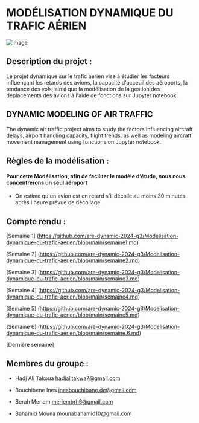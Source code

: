 # MODÉLISATION DYNAMIQUE DU TRAFIC AÉRIEN

![image](https://media.lesechos.com/api/v1/images/view/61df33113e45460b10254224/1280x720/070727865924-web-tete.jpg)

## Description du projet : ##

Le projet dynamique sur le trafic aérien vise à étudier les facteurs influençant les retards des avions, la capacité d'acceuil des aéroports, la tendance des vols, ainsi que la modélisation de la gestion des déplacements des avions à l'aide de fonctions
sur Jupyter notebook.

## DYNAMIC MODELING OF AIR TRAFFIC

The dynamic air traffic project aims to study the factors influencing aircraft delays, airport handling capacity, flight trends, as well as modeling aircraft movement management using functions on Jupyter notebook.

## Règles de la modélisation :
#### Pour cette Modélisation, afin de faciliter le modèle d’étude, nous nous concentrerons un seul aéroport 

+ On estime qu'un avion est en retard s'il décolle au moins 30 minutes après l'heure prévue de décollage.

## Compte rendu : ##

[Semaine 1] (https://github.com/are-dynamic-2024-g3/Modelisation-dynamique-du-trafic-aerien/blob/main/semaine1.md)

[Semaine 2] (https://github.com/are-dynamic-2024-g3/Modelisation-dynamique-du-trafic-aerien/blob/main/semaine2.md)

[Semaine 3] (https://github.com/are-dynamic-2024-g3/Modelisation-dynamique-du-trafic-aerien/blob/main/semaine3.md)

[Semaine 4] (https://github.com/are-dynamic-2024-g3/Modelisation-dynamique-du-trafic-aerien/blob/main/semaine4.md) 

[Semaine 5] (https://github.com/are-dynamic-2024-g3/Modelisation-dynamique-du-trafic-aerien/blob/main/semaine5.md)

[Semaine 6] (https://github.com/are-dynamic-2024-g3/Modelisation-dynamique-du-trafic-aerien/blob/main/semaine.6.md)

[Dernière semaine]

## Membres du groupe : ##

+ Hadj Ali Takoua
hadjalitakwa7@gmail.com

+ Bouchibene  Ines 
inesbouchibane.de@gmail.com
 
+ Berah Meriem 
meriembrh6@gmail.com

+ Bahamid Mouna 
 mounabahamid10@gmail.com
